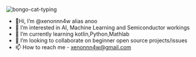 ![bongo-cat-typing](https://github.com/xenonnn4w/xenonnn4w/assets/139516059/9be42199-9799-44f2-9438-5d4f2d4a107e)

- 👋Hi, I’m @xenonnn4w alias anoo
- 👀 I’m interested in AI, Machine Learning  and Semiconductor workings 
- 🌱 I’m currently learning kotlin,Python,Mathlab
- 💞️ I’m looking to collaborate on beginner open source projects/issues
- 📫 How to reach me - xenonnn4w@gmail.com

<!---
xenonnn4w/xenonnn4w is a ✨ special ✨ repository because its `README.md` (this file) appears on your GitHub profile.
You can click the Preview link to take a look at your changes.
--->
